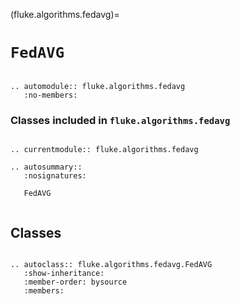 (fluke.algorithms.fedavg)=

# ``FedAVG``

```{eval-rst}

.. automodule:: fluke.algorithms.fedavg
   :no-members:

```

<h3>

Classes included in ``fluke.algorithms.fedavg``

</h3>

```{eval-rst}

.. currentmodule:: fluke.algorithms.fedavg

.. autosummary::
   :nosignatures:

   FedAVG
   
```


## Classes

```{eval-rst}

.. autoclass:: fluke.algorithms.fedavg.FedAVG
   :show-inheritance:
   :member-order: bysource
   :members: 

```